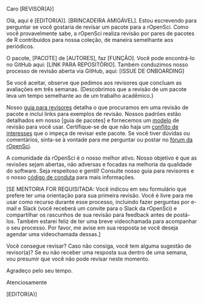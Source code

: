 Caro [REVISOR(A)]

Olá, aqui é [EDITOR(A)]. [BRINCADEIRA AMIGÁVEL]. Estou escrevendo para perguntar se você gostaria de revisar um pacote para a rOpenSci. Como você provavelmente sabe, a rOpenSci realiza revisão por pares de pacotes de R contribuídos para nossa coleção, de maneira semelhante aos periódicos.

O pacote, [PACOTE] de [AUTORES], faz [FUNÇÃO]. Você pode encontrá-lo no GitHub aqui: [LINK PARA REPOSITÓRIO]. Também conduzimos nosso processo de revisão aberta via GitHub, aqui: [ISSUE DE ONBOARDING]

Se você aceitar, observe que pedimos aos revisores que concluam as avaliações em três semanas. (Descobrimos que a revisão de um pacote leva um tempo semelhante ao de um trabalho acadêmico.)

Nosso [guia para revisores] detalha o que procuramos em uma revisão de pacote e inclui links para exemplos de revisão. Nossos padrões estão detalhados em nosso [guia de pacotes] e fornecemos um [modelo] de revisão para você usar. Certifique-se de que não haja um [conflito de interesses](https://devguide.ropensci.org/policies.html#coi) que o impeça de revisar este pacote. Se você tiver dúvidas ou comentários, sinta-se à vontade para me perguntar ou postar no [fórum da rOpenSci].

A comunidade da rOpenSci é o nosso melhor ativo. Nosso objetivo é que as revisões sejam abertas, não adversas e focadas na melhoria da qualidade do software. Seja respeitoso e gentil! Consulte nosso guia para revisores e o nosso [código de conduta](https://ropensci.org/code-of-conduct/) para mais informações.


[SE MENTORIA FOR REQUISITADA: Você indicou em seu formulário que prefere ter uma orientação para sua primeira revisão. Você é livre para me usar como recurso durante esse processo, incluindo fazer perguntas por e-mail e Slack (você receberá um convite para o Slack da rOpenSci) e compartilhar os rascunhos de sua revisão para feedback antes de postá-los. Também estarei feliz de ter uma breve videochamada para acompanhar o seu processo. Por favor, me avise em sua resposta se você deseja agendar uma videochamada dessas.]

Você consegue revisar? Caso não consiga, você tem alguma sugestão de revisor(a)? Se eu não receber uma resposta sua dentro de uma semana, vou presumir que você não pode revisar neste momento.

Agradeço pelo seu tempo.

Atenciosamente

[EDITOR(A)]

[guia para revisores]: https://devguide.ropensci.org/reviewerguide.html
[guia para pacotes]: https://devguide.ropensci.org/building.html
[modelo]: https://devguide.ropensci.org/reviewtemplate.html
[fórum da rOpenSci]: https://discuss.ropensci.org/
